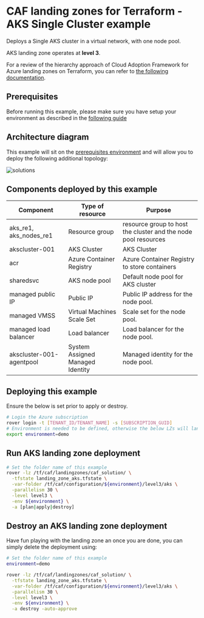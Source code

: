 # CAF landing zones for Terraform - AKS Single Cluster example

Deploys a Single AKS cluster in a virtual network, with one node pool.

AKS landing zone operates at **level 3**.

For a review of the hierarchy approach of Cloud Adoption Framework for Azure landing zones on Terraform, you can refer to [the following documentation](../../../../documentation/code_architecture/hierarchy.md).

## Prerequisites

Before running this example, please make sure you have setup your environment as described in the [following guide](../../readme.md)

## Architecture diagram

This example will sit on the [prerequisites environment](../../readme.md) and will allow you to deploy the following additional topology:

![solutions](../../../_pictures/examples/101-single-cluster.PNG)

## Components deployed by this example

| Component                | Type of resource                 | Purpose                                                        |
|--------------------------|----------------------------------|----------------------------------------------------------------|
| aks_re1, aks_nodes_re1   | Resource group                   | resource group to host the cluster and the node pool resources |
| akscluster-001           | AKS Cluster                      | AKS Cluster                                                    |
| acr                      | Azure Container Registry         | Azure Container Registry to store containers                   |
| sharedsvc                | AKS node pool                    | Default node pool for AKS cluster                              |
| managed public IP        | Public IP                        | Public IP address for the node pool.                           |
| managed VMSS             | Virtual Machines Scale Set       | Scale set for the node pool.                                   |
| managed load balancer    | Load balancer                    | Load balancer for the node pool.                               |
| akscluster-001-agentpool | System Assigned Managed Identity | Managed identity for the node pool.                            |

## Deploying this example

Ensure the below is set prior to apply or destroy.

```bash
# Login the Azure subscription
rover login -t [TENANT_ID/TENANT_NAME] -s [SUBSCRIPTION_GUID]
# Environment is needed to be defined, otherwise the below LZs will land into sandpit which someone else is working on
export environment=demo
```

## Run AKS landing zone deployment

```bash
# Set the folder name of this example
rover -lz /tf/caf/landingzones/caf_solution/ \
  -tfstate landing_zone_aks.tfstate \
  -var-folder /tf/caf/configuration/${environment}/level3/aks \
  -parallelism 30 \
  -level level3 \
  -env ${environment} \
  -a [plan|apply|destroy]

```

## Destroy an AKS landing zone deployment

Have fun playing with the landing zone an once you are done, you can simply delete the deployment using:

```bash
# Set the folder name of this example
environment=demo

rover -lz /tf/caf/landingzones/caf_solution/ \
  -tfstate landing_zone_aks.tfstate \
  -var-folder /tf/caf/configuration/${environment}/level3/aks \
  -parallelism 30 \
  -level level3 \
  -env ${environment} \
  -a destroy -auto-approve
```
